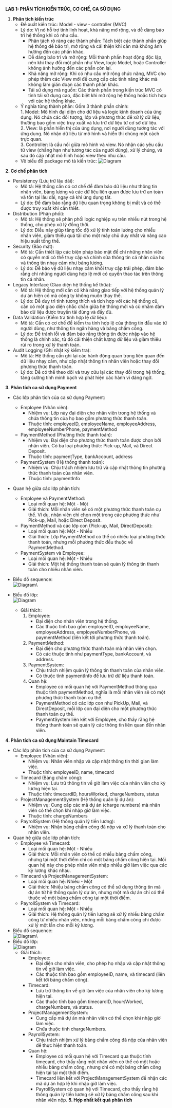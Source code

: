 **LAB 1: PHÂN TÍCH KIẾN TRÚC, CƠ CHẾ, CA SỬ DỤNG**

1. **Phân tích kiến trúc**
   - Đề xuất kiến trúc: Model - view - controller (MVC)
   - Lý do: Vì nó hỗ trợ tính linh hoạt, khả năng mở rộng, và dễ dàng bảo trì hệ thống khi có nhu cầu.
     + Phân tách rõ ràng các thành phần: Tách biệt các thành phần giúp hệ thống dễ bảo trì, mở rộng và cải thiện khi cần mà không ảnh hưởng đến các phần khác.
     + Dễ dàng bảo trì và mở rộng: Mỗi thành phần hoạt động độc lập, nên khi thay đổi một phần như View, logic Model, hoặc Controller không ảnh hưởng đến các phần còn lại.
     + Khả năng mở rộng: Khi có nhu cầu mở rộng chức năng, MVC cho phép thêm các View mới để cung cấp các tính năng khác mà không làm gián đoạn các thành phần khác.
     + Tái sử dụng mã nguồn: Các thành phần trong kiến trúc MVC có tính tái sử dụng cao, đặc biệt khi mở rộng hệ thống hoặc tích hợp với các hệ thống khác.
   - Ý nghĩa từng thành phần: Gồm 3 thành phần chính:\
         1. Model: Mô hình đại diện cho dữ liệu và logic kinh doanh của ứng dụng. Nó chứa các đối tượng, lớp và phương thức để xử lý dữ liệu, thường bao gồm việc truy xuất và lưu trữ dữ liệu từ cơ sở dữ liệu.\
         2. View: là phần hiển thị của ứng dụng, nơi người dùng tương tác với ứng dụng. Nó nhận dữ liệu từ mô hình và hiển thị chúng một cách trực quan.\
         3. Controller: là cầu nối giữa mô hình và view. Nó nhận các yêu cầu từ view (chẳng hạn như tương tác của người dùng), xử lý chúng, và sau đó cập nhật mô hình hoặc view theo nhu cầu.
   - Vẽ biểu đồ package mô tả kiến trúc:
     ![Diagram](https://www.planttext.com/api/plantuml/png/R96zIWGn58NxFCKb_Rw0XIo8Q3CWk0YMOUQw4pS_Q-OEEeYLXOMFOI48OZz1jjWdoHFu2YQhp6QOhGBdEpddtkJ7R-OD2KUjLapX3G5PS79P4rJIOKdI6iRMebo99G8lR8MAmoC3A9Le6ZZLQsKxn45OI8sbSDKWN8XEew42gRQPwknjJ2-4YRc9NtODeMPFMTc9DUIiKkZonfYNn3sSL1z0_qDa92-wadX_QAcaJz97ucYv7OcvwOJPx1ZsTN04_2puJmdTzgE5ClJlBMSPJ_RTuoRdzU21XtW9rFQRipywZetUXGlz6rJ1Vu6ImRzCOzCuqNWUwRC1geD_XLNeDmHtRRpBsHnDbRx_5m00__y30000)

     
**2. Cơ chế phân tích**
 - Persistency (Lưu trữ lâu dài):
   + Mô tả: Hệ thống cần có cơ chế để đảm bảo dữ liệu như thông tin nhân viên, bảng lương và các dữ liệu liên quan được lưu trữ an toàn và tồn tại lâu dài, ngay cả khi ứng dụng tắt.
   + Lý do: Để đảm bảo rằng dữ liệu quan trọng không bị mất và có thể được truy xuất khi cần thiết.
 - Distribution (Phân phối):
   + Mô tả: Hệ thống sẽ phân phối logic nghiệp vụ trên nhiều nút trong hệ thống, cho phép xử lý đồng thời.
   + Lý do: Điều này giúp tăng tốc độ xử lý tính toán lương cho nhiều nhân viên, giảm thiểu quá tải cho một máy chủ duy nhất và nâng cao hiệu suất tổng thể.
 - Security (Bảo mật):
   + Mô tả: Cần thiết lập các biện pháp bảo mật để chỉ những nhân viên có quyền mới có thể truy cập và chỉnh sửa thông tin cá nhân của họ và thông tin nhạy cảm như bảng lương.
   + Lý do: Để bảo vệ dữ liệu nhạy cảm khỏi truy cập trái phép, đảm bảo rằng chỉ những người dùng hợp lệ mới có quyền thao tác trên thông tin cá nhân.
 - Legacy Interface (Giao diện hệ thống kế thừa):
   + Mô tả: Hệ thống mới cần có khả năng giao tiếp với hệ thống quản lý dự án hiện có mà công ty không muốn thay thế.
   + Lý do: Để duy trì tính tương thích và tích hợp với các hệ thống cũ, cần có một giao diện chắc chắn giữa hệ thống mới và cũ nhằm đảm bảo dữ liệu được truyền tải đúng và đầy đủ.
 - Data Validation (Kiểm tra tính hợp lệ dữ liệu):
   + Mô tả: Cần có cơ chế để kiểm tra tính hợp lệ của thông tin đầu vào từ người dùng, như thông tin ngân hàng và bảng chấm công.
   + Lý do: Để tránh lỗi và đảm bảo rằng thông tin được nhập vào hệ thống là chính xác, từ đó cải thiện chất lượng dữ liệu và giảm thiểu rủi ro trong xử lý thanh toán.
 - Audit Logging (Ghi nhật ký kiểm tra):
   + Mô tả: Hệ thống cần ghi lại các hành động quan trọng liên quan đến dữ liệu nhạy cảm, như cập nhật thông tin nhân viên hoặc thay đổi phương thức thanh toán.
   + Lý do: Để có thể theo dõi và truy cứu lại các thay đổi trong hệ thống, tăng cường tính minh bạch và phát hiện các hành vi đáng ngờ.
   
**3. Phân tích ca sử dụng Payment**
- Các lớp phân tích của ca sử dụng Payment:
  + Employee (Nhân viên):
    * Nhiệm vụ: Lớp này đại diện cho nhân viên trong hệ thống và chứa thông tin của họ bao gồm phương thức thanh toán.
    * Thuộc tính: employeeID, employeeName, employeeAddress, employeeNumberPhone, paymentMethod
  + PaymentMethod (Phương thức thanh toán):
    * Nhiệm vụ: Đại diện cho phương thức thanh toán được chọn bởi nhân viên. Có ba loại phương thức: Pick-up, Mail, và Direct Deposit.
    * Thuộc tính: paymentType, bankAccount, address
  + PaymentSystem (Hệ thống thanh toán):
    * Nhiệm vụ: Chịu trách nhiệm lưu trữ và cập nhật thông tin phương thức thanh toán của nhân viên.
    * Thuộc tính: paymentInfo
- Quan hệ giữa các lớp phân tích:
    + Employee và PaymentMethod:
      * Loại mối quan hệ: Một - Một
      * Giải thích: Mỗi nhân viên sẽ có một phương thức thanh toán cụ thể. Ví dụ, nhân viên chỉ chọn một trong các phương thức như Pick-up, Mail, hoặc Direct Deposit.
    + PaymentMethod và các lớp con (Pick-up, Mail, DirectDeposit):
      * Loại mối quan hệ: Một - Nhiều
      * Giải thích: Lớp PaymentMethod có thể có nhiều loại phương thức thanh toán, nhưng mỗi phương thức đều thuộc về PaymentMethod.
    + PaymentSystem và Employee:
      * Loại mối quan hệ: Một - Nhiều
      * Giải thích: Một hệ thống thanh toán sẽ quản lý thông tin thanh toán cho nhiều nhân viên.
    
- Biểu đồ sequence:\
    ![Diagram](https://www.planttext.com/api/plantuml/png/R90n3i8m34LtdyBgL8PUW04nmC1G2GakOBKVY4YJqBYLUZO6ZiGLY00L5NMq_T-pvUVziOughNQD9OfNuxZr4KHgr8Ap4Z7A6P4BFk3MmLNWZP5pAqr699NwbhTDi7u0c48IcSe4SShPNeO6JWz3LAJmtAo4NdoTHAEYMF64uoL7M5Gw8VBmgOv3m8AcmC_moIP3BzRKelZsT-xayn7xfcOMlx5ynZzUcuwJ_azBQxWwVVC5003__mC0)\
- Biểu đồ lớp:\
  ![Diagram](https://www.planttext.com/api/plantuml/png/R55B3e8m4Dtt5Br0Bq2CaGGNB30awW66TXH2Vw5bGTIJkV18Ni4GAx4Divlttinxata_NpldOV2ZaeHBS8xkbPLcGgGtGkV2q9T5t1z0OOpaGWpeN28RLOD3tHeTr1OcXTfNw5iZo8C4s_eV_da7xMcoORW1tUUScr7xBm31Czrpd9n7bUmfzSNCokL4nhQ9SPRaYzdDdJ5QTxm_spMcWawkuKKt8FS5MkCwJ-A4SuGbJqOLQBYY8plKOlx91m00__y30000)
    + Giải thích:
      1. Employee:
         * Đại diện cho nhân viên trong hệ thống.
         * Các thuộc tính bao gồm employeeID, employeeName, employeeAddress, employeeNumberPhone, và paymentMethod (liên kết tới phương thức thanh toán).
      2. PaymentMethod:
         * Đại diện cho phương thức thanh toán mà nhân viên chọn.
         * Có các thuộc tính như paymentType, bankAccount, và address.
      3. PaymentSystem:
         * Chịu trách nhiệm quản lý thông tin thanh toán của nhân viên.
         * Có thuộc tính paymentInfo để lưu trữ dữ liệu thanh toán.
      4. Quan hệ:
         * Employee có mối quan hệ với PaymentMethod thông qua thuộc tính paymentMethod, nghĩa là mỗi nhân viên sẽ có một phương thức thanh toán cụ thể.
         * PaymentMethod có các lớp con như PickUp, Mail, và DirectDeposit, mỗi lớp con đại diện cho một phương thức thanh toán cụ thể.
         * PaymentSystem liên kết với Employee, cho thấy rằng hệ thống thanh toán sẽ quản lý các thông tin liên quan đến nhân viên.
        
**4. Phân tích ca sử dụng Maintain Timecard**
- Các lớp phân tích của ca sử dụng Payment:
   + Employee (Nhân viên):
     * Nhiệm vụ: Nhân viên nhập và cập nhật thông tin thời gian làm việc.
     * Thuộc tính: employeeID, name, timecard
   + Timecard (Bảng chấm công):
     * Nhiệm vụ: Lưu trữ thông tin về giờ làm việc của nhân viên cho kỳ lương hiện tại.
     * Thuộc tính: timecardID, hoursWorked, chargeNumbers, status
   + ProjectManagementSystem (Hệ thống quản lý dự án):
     * Nhiệm vụ: Cung cấp các mã dự án (charge numbers) mà nhân viên có thể chọn khi nhập giờ làm việc.
     * Thuộc tính: chargeNumbers
   + PayrollSystem (Hệ thống quản lý tiền lương):
     * Nhiệm vụ: Nhận bảng chấm công đã nộp và xử lý thanh toán cho nhân viên.
- Quan hệ giữa các lớp phân tích:
    + Employee và Timecard:
       * Loại mối quan hệ: Một - Nhiều
       * Giải thích: Mỗi nhân viên có thể có nhiều bảng chấm công, nhưng tại một thời điểm chỉ có một bảng chấm công hiện tại. Mối quan hệ này cho phép nhân viên nhập nhiều giờ làm việc qua các kỳ lương khác nhau.
    + Timecard và ProjectManagementSystem:
       * Loại mối quan hệ: Nhiều - Một
       * Giải thích: Nhiều bảng chấm công có thể sử dụng thông tin mã dự án từ hệ thống quản lý dự án, nhưng một mã dự án chỉ có thể thuộc về một bảng chấm công tại một thời điểm.
    + PayrollSystem và Timecard:
       * Loại mối quan hệ: Một - Nhiều
       * Giải thích: Hệ thống quản lý tiền lương sẽ xử lý nhiều bảng chấm công từ nhiều nhân viên, nhưng mỗi bảng chấm công chỉ được xử lý một lần cho mỗi kỳ lương.
- Biểu đồ sequence:\
    ![Diagram](https://www.planttext.com/api/plantuml/png/T95DIWD148NtTOfYLWRC1Ln8G0KtaK2yGANdCMdjdx6wHfYpkV18Ni5sCM4wuFRnVUyrNJzVtxjYeZR5G5JUVMBD1KJcBO2xFKgH0OMtVCJ7XEJ0Zru6bTWHYREi_1J7a6U0QQn5tlbHad5tqFm6Ptj9jI0YsN4kXgerrAkFSABzLNoGMNC8YqANZUqz_rFCTpp07iwY0rwcU8AMcqqZBbkLh1RqEK-LSIlZbiz_sOOkQAjzIl2z69ReQg1vTSNBT8hULd0BjDsZPbT_UqNJ3gclX_a5003__mC0)\
- Biểu đồ lớp:\
 ![Diagram](https://www.planttext.com/api/plantuml/png/T50x3i8m3DrpYboW5-Y0Ei300482YTcaLWlaKzd9K25Eni2Hk0ADsZGg4fxiv_UUFv_Nks8Fv8FHGcbWbXlJQTSZoeUGCN2gj-knjc1mpFpLe0AgnLDCsjE496rY96th0l7PqHth4L0jK8FxO2v8F4B3EZvmzZoGkw7oEx3Ge47hZprxD6d4qY6he2UdzSmT6lDXHR7AcvRvZ1cBX7zZInaOMIpzVnmxSWevqYgqTNpj5m00__y30000)
   + Giải thích:
     * Employee:
       + Đại diện cho nhân viên, cho phép họ nhập và cập nhật thông tin về giờ làm việc.
       + Các thuộc tính bao gồm employeeID, name, và timecard (liên kết tới bảng chấm công).
     * Timecard:
       + Lưu trữ thông tin về giờ làm việc của nhân viên cho kỳ lương hiện tại.
       + Các thuộc tính bao gồm timecardID, hoursWorked, chargeNumbers, và status.
     * ProjectManagementSystem:
       + Cung cấp mã dự án mà nhân viên có thể chọn khi nhập giờ làm việc.
       + Chứa thuộc tính chargeNumbers.
     * PayrollSystem:
       + Chịu trách nhiệm xử lý bảng chấm công đã nộp của nhân viên để thực hiện thanh toán.
     * Quan hệ:
       + Employee có mối quan hệ với Timecard qua thuộc tính timecard, cho thấy rằng một nhân viên có thể có một hoặc nhiều bảng chấm công, nhưng chỉ có một bảng chấm công hiện tại tại một thời điểm.
       + Timecard liên kết với ProjectManagementSystem để nhận các mã dự án hợp lệ khi nhập giờ làm việc.
       + PayrollSystem có quan hệ với Timecard, cho thấy rằng hệ thống quản lý tiền lương sẽ xử lý bảng chấm công sau khi nhân viên nộp.
**5. Hợp nhất kết quả phân tích**
